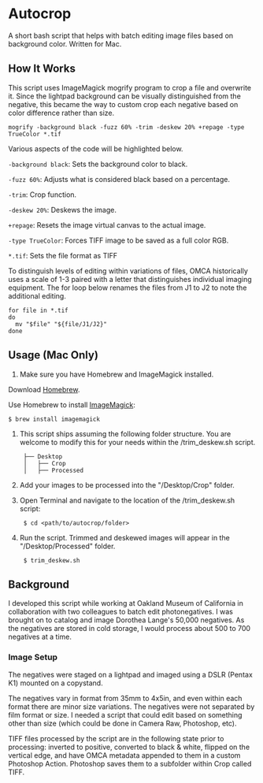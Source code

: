 # Autocrop
A short bash script that helps with batch editing image files based on background color. Written for Mac.

## How It Works
This script uses ImageMagick mogrify program to crop a file and overwrite it. Since the lightpad background can be visually distinguished from the negative, this became the way to custom crop each negative based on color difference rather than size. 

    mogrify -background black -fuzz 60% -trim -deskew 20% +repage -type TrueColor *.tif
  
Various aspects of the code will be highlighted below. 

`-background black`: Sets the background color to black. 

`-fuzz 60%`: Adjusts what is considered black based on a percentage. 

`-trim`: Crop function.

`-deskew 20%`: Deskews the image. 

`+repage`: Resets the image virtual canvas to the actual image.

`-type TrueColor`: Forces TIFF image to be saved as a full color RGB.

`*.tif`: Sets the file format as TIFF

To distinguish levels of editing within variations of files, OMCA historically uses a scale of 1-3 paired with a letter that distinguishes individual imaging equipment. The for loop below renames the files from J1 to J2 to note the additional editing. 

    for file in *.tif
    do
      mv "$file" "${file/J1/J2}"
    done

## Usage (Mac Only)
1. Make sure you have Homebrew and ImageMagick installed. 

Download [Homebrew](https://brew.sh/ "Homebrew"). 

Use Homebrew to install [ImageMagick](https://imagemagick.org/ "ImageMagick"):

    $ brew install imagemagick

1. This script ships assuming the following folder structure. You are welcome to modify this for your needs within the /trim_deskew.sh script.

        ├── Desktop
        │   ├── Crop
        │   ├── Processed

1. Add your images to be processed into the "/Desktop/Crop" folder.

1. Open Terminal and navigate to the location of the /trim_deskew.sh script:

        $ cd <path/to/autocrop/folder>

1. Run the script. Trimmed and deskewed images will appear in the "/Desktop/Processed" folder.

        $ trim_deskew.sh

## Background
I developed this script while working at Oakland Museum of California in collaboration with two colleagues to batch edit photonegatives. I was brought on to catalog and image Dorothea Lange's 50,000 negatives. As the negatives are stored in cold storage, I would process about 500 to 700 negatives at a time. 

### Image Setup
The negatives were staged on a lightpad and imaged using a DSLR (Pentax K1) mounted on a copystand. 

The negatives vary in format from 35mm to 4x5in, and even within each format there are minor size variations. The negatives were not separated by film format or size. I needed a script that could edit based on something other than size (which could be done in Camera Raw, Photoshop, etc).   

TIFF files processed by the script are in the following state prior to processing: inverted to positive, converted to black & white, flipped on the vertical edge, and have OMCA metadata appended to them in a custom Photoshop Action. Photoshop saves them to a subfolder within Crop called TIFF.   
